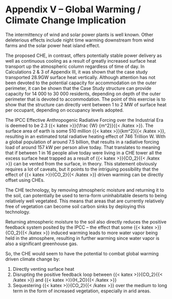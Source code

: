 # Appendix V – Global Warming / Climate Change Implication

The intermittency of wind and solar power plants is well known.  Other deleterious effects include night time warming downstream from wind farms and the solar power heat island effect.

The proposed CHE, in contrast, offers potentially stable power delivery as well as continuous cooling as a result of greatly increased surface heat transport up the atmospheric column regardless of time of day.  In Calculations 2 & 3 of Appendix III, it was shown that the case study transported 28.9GW surface heat vertically.  Although attention has not been devoted to the potential capacity for accommodation on the outer perimeter, it can be shown that the Case Study structure can provide capacity for 14 000 to 30 000 residents, depending on depth of the outer perimeter that is devoted to accommodation.  The point of this exercise is to show that the structure can directly vent between 1 to 2 MW of surface heat per occupant, depending on occupancy levels adopted.

The IPCC Effective Anthropogenic Radiative Forcing over the Industrial Era is deemed to be 2.3 {{< katex >}}{\frac {W} {m^2}}{{< /katex >}}.  The surface area of earth is some 510 million {{< katex >}}{km^2}{{< /katex >}}, resulting in an estimated total radiative heating effect of 746 Trillion W.  With a global population of around 7.5 billion, that results in a radiative forcing load of around 157 kW per person alive today.  That translates to meaning that if between 1 in 16 people alive today were living in a CHE tower all the excess surface heat trapped as a result of {{< katex >}}{CO_2}{{< /katex >}} can be vented from the surface, in theory.  This statement obviously requires a lot of caveats, but it points to the intriguing possibility that the effect of {{< katex >}}{CO_2}{{< /katex >}} driven warming can be directly offset using CHEs.

The CHE technology, by removing atmospheric moisture and returning it to the soil, can potentially be used to terra-form uninhabitable deserts to being relatively well vegetated.  This means that areas that are currently relatively free of vegetation can become soil carbon sinks by deploying this technology.

Returning atmospheric moisture to the soil also directly reduces the positive feedback system posited by the IPCC – the effect that some {{< katex >}}{CO_2}{{< /katex >}} induced warming leads to more water vapor being held in the atmosphere, resulting in further warming since water vapor is also a significant greenhouse gas.

So, the CHE would seem to have the potential to combat global warming driven climate change by:
1. Directly venting surface heat
2. Disrupting the positive feedback loop between {{< katex >}}{CO_2}{{< /katex >}} and {{< katex >}}{H_2O}{{< /katex >}}
3. Sequestering {{< katex >}}{CO_2}{{< /katex >}} over the medium to long term in the form of increased vegetation, especially in arid areas.
